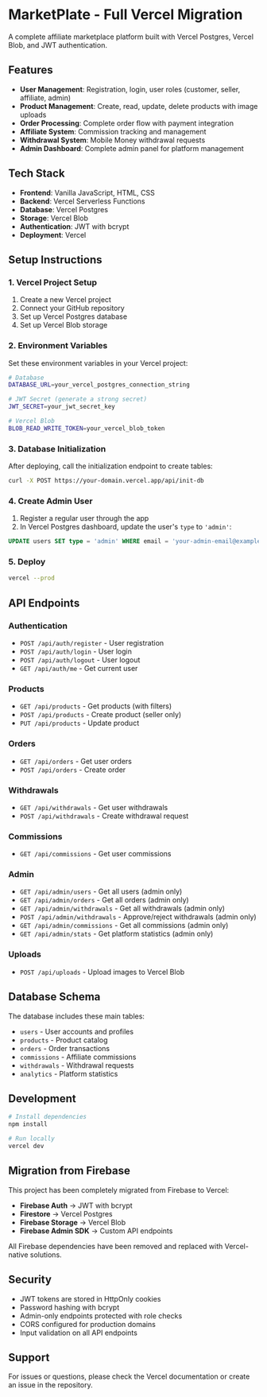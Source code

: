 # MarketPlate - Full Vercel Migration

A complete affiliate marketplace platform built with Vercel Postgres, Vercel Blob, and JWT authentication.

## Features

- **User Management**: Registration, login, user roles (customer, seller, affiliate, admin)
- **Product Management**: Create, read, update, delete products with image uploads
- **Order Processing**: Complete order flow with payment integration
- **Affiliate System**: Commission tracking and management
- **Withdrawal System**: Mobile Money withdrawal requests
- **Admin Dashboard**: Complete admin panel for platform management

## Tech Stack

- **Frontend**: Vanilla JavaScript, HTML, CSS
- **Backend**: Vercel Serverless Functions
- **Database**: Vercel Postgres
- **Storage**: Vercel Blob
- **Authentication**: JWT with bcrypt
- **Deployment**: Vercel

## Setup Instructions

### 1. Vercel Project Setup

1. Create a new Vercel project
2. Connect your GitHub repository
3. Set up Vercel Postgres database
4. Set up Vercel Blob storage

### 2. Environment Variables

Set these environment variables in your Vercel project:

```bash
# Database
DATABASE_URL=your_vercel_postgres_connection_string

# JWT Secret (generate a strong secret)
JWT_SECRET=your_jwt_secret_key

# Vercel Blob
BLOB_READ_WRITE_TOKEN=your_vercel_blob_token
```

### 3. Database Initialization

After deploying, call the initialization endpoint to create tables:

```bash
curl -X POST https://your-domain.vercel.app/api/init-db
```

### 4. Create Admin User

1. Register a regular user through the app
2. In Vercel Postgres dashboard, update the user's `type` to `'admin'`:

```sql
UPDATE users SET type = 'admin' WHERE email = 'your-admin-email@example.com';
```

### 5. Deploy

```bash
vercel --prod
```

## API Endpoints

### Authentication
- `POST /api/auth/register` - User registration
- `POST /api/auth/login` - User login
- `POST /api/auth/logout` - User logout
- `GET /api/auth/me` - Get current user

### Products
- `GET /api/products` - Get products (with filters)
- `POST /api/products` - Create product (seller only)
- `PUT /api/products` - Update product

### Orders
- `GET /api/orders` - Get user orders
- `POST /api/orders` - Create order

### Withdrawals
- `GET /api/withdrawals` - Get user withdrawals
- `POST /api/withdrawals` - Create withdrawal request

### Commissions
- `GET /api/commissions` - Get user commissions

### Admin
- `GET /api/admin/users` - Get all users (admin only)
- `GET /api/admin/orders` - Get all orders (admin only)
- `GET /api/admin/withdrawals` - Get all withdrawals (admin only)
- `POST /api/admin/withdrawals` - Approve/reject withdrawals (admin only)
- `GET /api/admin/commissions` - Get all commissions (admin only)
- `GET /api/admin/stats` - Get platform statistics (admin only)

### Uploads
- `POST /api/uploads` - Upload images to Vercel Blob

## Database Schema

The database includes these main tables:
- `users` - User accounts and profiles
- `products` - Product catalog
- `orders` - Order transactions
- `commissions` - Affiliate commissions
- `withdrawals` - Withdrawal requests
- `analytics` - Platform statistics

## Development

```bash
# Install dependencies
npm install

# Run locally
vercel dev
```

## Migration from Firebase

This project has been completely migrated from Firebase to Vercel:

- **Firebase Auth** → JWT with bcrypt
- **Firestore** → Vercel Postgres
- **Firebase Storage** → Vercel Blob
- **Firebase Admin SDK** → Custom API endpoints

All Firebase dependencies have been removed and replaced with Vercel-native solutions.

## Security

- JWT tokens are stored in HttpOnly cookies
- Password hashing with bcrypt
- Admin-only endpoints protected with role checks
- CORS configured for production domains
- Input validation on all API endpoints

## Support

For issues or questions, please check the Vercel documentation or create an issue in the repository.